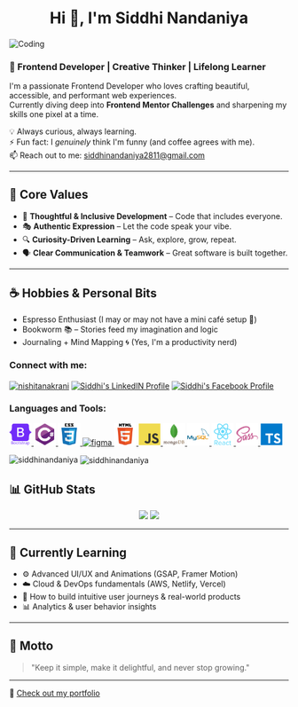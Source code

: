 <h1 align="center">Hi 👋, I'm Siddhi Nandaniya</h1>

<img align="center" alt="Coding" width="400" src="https://cdn.dribbble.com/users/2646423/screenshots/5507196/computer.gif">

### 🌸 Frontend Developer | Creative Thinker | Lifelong Learner

I'm a passionate Frontend Developer who loves crafting beautiful, accessible, and performant web experiences.  
Currently diving deep into **Frontend Mentor Challenges** and sharpening my skills one pixel at a time.  

💡 Always curious, always learning.  
⚡ Fun fact: I *genuinely* think I'm funny (and coffee agrees with me).  
📫 Reach out to me: [siddhinandaniya2811@gmail.com](mailto:siddhinandaniya2811@gmail.com)

---

## 🧠 Core Values

- 🧩 **Thoughtful & Inclusive Development** – Code that includes everyone.
- 🎭 **Authentic Expression** – Let the code speak your vibe.
- 🔍 **Curiosity-Driven Learning** – Ask, explore, grow, repeat.
- 🗣️ **Clear Communication & Teamwork** – Great software is built together.

---

## ☕ Hobbies & Personal Bits

- Espresso Enthusiast (I may or may not have a mini café setup 🌿)
- Bookworm 📚 – Stories feed my imagination and logic
- Journaling + Mind Mapping 🌀 (Yes, I'm a productivity nerd)

<h3 align="left">Connect with me:</h3>
<p align="left">
  <a href="https://twitter.com/Siddhi_2811" target="blank"><img align="center" src="https://raw.githubusercontent.com/rahuldkjain/github-profile-readme-generator/master/src/images/icons/Social/twitter.svg" alt="nishitanakrani" height="30" width="40" /></a>
<a href="https://linkedin.com/in/siddhie" target="blank"><img align="center" src="https://raw.githubusercontent.com/rahuldkjain/github-profile-readme-generator/master/src/images/icons/Social/linked-in-alt.svg" alt="Siddhi's LinkedIN Profile" height="30" width="40" /></a>
<a href="https://fb.com/siddhiie" target="blank"><img align="center" src="https://raw.githubusercontent.com/rahuldkjain/github-profile-readme-generator/master/src/images/icons/Social/facebook.svg" alt="Siddhi's Facebook Profile" height="30" width="40" /></a>
 
</p>

<h3 align="left">Languages and Tools:</h3>
<p align="left"> <a href="https://getbootstrap.com" target="_blank" rel="noreferrer"> <img src="https://raw.githubusercontent.com/devicons/devicon/master/icons/bootstrap/bootstrap-plain-wordmark.svg" alt="bootstrap" width="40" height="40"/> </a> <a href="https://www.w3schools.com/cs/" target="_blank" rel="noreferrer"> <img src="https://raw.githubusercontent.com/devicons/devicon/master/icons/csharp/csharp-original.svg" alt="csharp" width="40" height="40"/> </a> <a href="https://www.w3schools.com/css/" target="_blank" rel="noreferrer"> <img src="https://raw.githubusercontent.com/devicons/devicon/master/icons/css3/css3-original-wordmark.svg" alt="css3" width="40" height="40"/> </a> <a href="https://www.figma.com/" target="_blank" rel="noreferrer"> <img src="https://www.vectorlogo.zone/logos/figma/figma-icon.svg" alt="figma" width="40" height="40"/> </a> <a href="https://www.w3.org/html/" target="_blank" rel="noreferrer"> <img src="https://raw.githubusercontent.com/devicons/devicon/master/icons/html5/html5-original-wordmark.svg" alt="html5" width="40" height="40"/> </a> <a href="https://developer.mozilla.org/en-US/docs/Web/JavaScript" target="_blank" rel="noreferrer"> <img src="https://raw.githubusercontent.com/devicons/devicon/master/icons/javascript/javascript-original.svg" alt="javascript" width="40" height="40"/> </a> <a href="https://www.mongodb.com/" target="_blank" rel="noreferrer"> <img src="https://raw.githubusercontent.com/devicons/devicon/master/icons/mongodb/mongodb-original-wordmark.svg" alt="mongodb" width="40" height="40"/> </a> <a href="https://www.mysql.com/" target="_blank" rel="noreferrer"> <img src="https://raw.githubusercontent.com/devicons/devicon/master/icons/mysql/mysql-original-wordmark.svg" alt="mysql" width="40" height="40"/> </a> <a href="https://reactjs.org/" target="_blank" rel="noreferrer"> <img src="https://raw.githubusercontent.com/devicons/devicon/master/icons/react/react-original-wordmark.svg" alt="react" width="40" height="40"/> </a> <a href="https://sass-lang.com" target="_blank" rel="noreferrer"> <img src="https://raw.githubusercontent.com/devicons/devicon/master/icons/sass/sass-original.svg" alt="sass" width="40" height="40"/> </a> <a href="https://www.typescriptlang.org/" target="_blank" rel="noreferrer"> <img src="https://raw.githubusercontent.com/devicons/devicon/master/icons/typescript/typescript-original.svg" alt="typescript" width="40" height="40"/> </a> </p>


<p><img align="left" src="https://github-readme-stats.vercel.app/api/top-langs?username=siddhie&show_icons=true&locale=en&layout=compact" alt="siddhinandaniya" /></p>

<p>&nbsp;<img align="center" src="https://github-readme-stats.vercel.app/api?username=siddhie&show_icons=true&locale=en" alt="siddhinandaniya" /></p>

## 📊 GitHub Stats

<p align="center">
  <img src="https://github-readme-stats.vercel.app/api?username=siddhie&show_icons=true&theme=react" />
  <img src="https://github-readme-stats.vercel.app/api/top-langs/?username=siddhie&layout=compact&theme=react" />
</p>

---

## 🌱 Currently Learning

- ⚙️ Advanced UI/UX and Animations (GSAP, Framer Motion)
- ☁️ Cloud & DevOps fundamentals (AWS, Netlify, Vercel)
- 🧠 How to build intuitive user journeys & real-world products
- 📊 Analytics & user behavior insights

---

## 💭 Motto

> "Keep it simple, make it delightful, and never stop growing."

---

🔗 [Check out my portfolio](https://siddhie.github.io/Portfolio/)


